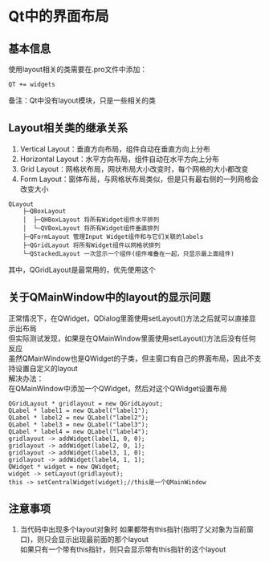 # Qt中的界面布局

## 基本信息
使用layout相关的类需要在.pro文件中添加：  
```
QT += widgets
```
备注：Qt中没有layout模块，只是一些相关的类  


## Layout相关类的继承关系
1. Vertical Layout：垂直方向布局，组件自动在垂直方向上分布  
2. Horizontal Layout：水平方向布局，组件自动在水平方向上分布  
3. Grid Layout：网格状布局，网状布局大小改变时，每个网格的大小都改变  
4. Form Layout：窗体布局，与网格状布局类似，但是只有最右侧的一列网格会改变大小  
```
QLayout
	├─QBoxLayout
	│  ├─QHBoxLayout 将所有Widget组件水平排列
	│  └─QVBoxLayout 将所有Widget组件垂直排列
	├─QFormLayout 管理Input Widget组件和与它们关联的labels
	├─QGridLayout 将所有Widget组件以网格状排列
	└─QStackedLayout 一次显示一个组件(组件堆叠在一起，只显示最上面组件)
```
其中，QGridLayout是最常用的，优先使用这个  


## 关于QMainWindow中的layout的显示问题
正常情况下，在QWidget，QDialog里面使用setLayout()方法之后就可以直接显示出布局  
但实际测试发现，如果是在QMainWindow里面使用setLayout()方法后没有任何反应  
虽然QMainWindow也是QWidget的子类，但主窗口有自己的界面布局，因此不支持设置自定义的layout  
解决办法：  
在QMainWindow中添加一个QWidget，然后对这个QWidget设置布局  
```
QGridLayout * gridlayout = new QGridLayout;
QLabel * label1 = new QLabel("label1");
QLabel * label2 = new QLabel("label2");
QLabel * label3 = new QLabel("label3");
QLabel * label4 = new QLabel("label4");
gridlayout -> addWidget(label1, 0, 0);
gridlayout -> addWidget(label2, 0, 1);
gridlayout -> addWidget(label3, 1, 0);
gridlayout -> addWidget(label4, 1, 1);
QWidget * widget = new QWidget;
widget -> setLayout(gridlayout);
this -> setCentralWidget(widget);//this是一个QMainWindow
```


## 注意事项
1. 当代码中出现多个layout对象时
如果都带有this指针(指明了父对象为当前窗口)，则只会显示出现最前面的那个layout  
如果只有一个带有this指针，则只会显示带有this指针的这个layout  
